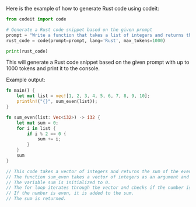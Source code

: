 Here is the example of how to generate Rust code using codeit:


```python
from codeit import code

# Generate a Rust code snippet based on the given prompt
prompt = "Write a function that takes a list of integers and returns the sum of the even numbers in the list."
rust_code = code(prompt=prompt, lang='Rust', max_tokens=1000)

print(rust_code)
```

This will generate a Rust code snippet based on the given prompt with up to 1000 tokens and print it to the console.

Example output:

```rust
fn main() {
    let mut list = vec![1, 2, 3, 4, 5, 6, 7, 8, 9, 10];
    println!("{}", sum_even(list));
}

fn sum_even(list: Vec<i32>) -> i32 {
    let mut sum = 0;
    for i in list {
        if i % 2 == 0 {
            sum += i;
        }
    }
    sum
}

// This code takes a vector of integers and returns the sum of the even numbers in the list.
// The function sum_even takes a vector of integers as an argument and returns an integer.
// The variable sum is initialized to 0.
// The for loop iterates through the vector and checks if the number is even.
// If the number is even, it is added to the sum.
// The sum is returned.

```